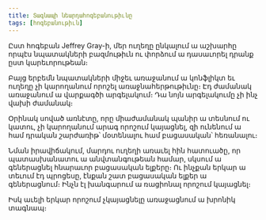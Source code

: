 ```yaml
---
title: Տագնապի նեարդահոգեբանութիւնը
tags: [հոգեբանութիւն]
---
```


Ըստ հոգեբան Jeffrey Gray-ի, մեր ուղեղը ընկալում ա աշխարհը որպէս նպատակների բազմութիւն ու փորձում ա դասաւորել դրանք ըստ կարեւորութեան։

Բայց երբեմն նպատակների միջեւ առաջանում ա կոնֆլիկտ եւ ուղեղը չի կարողանում որոշել առաջնահերթութիւնը։ Էդ ժամանակ առաջանում ա վարքագծի արգելակում։ Դա նոյն արգելակումը չի ինչ վախի ժամանակ։

Օրինակ սոված առնէտը, որը միաժամանակ պանիր ա տեսնում ու կատու, չի կարողանում արագ որոշում կայացնել, զի ունենում ա համ դրական շարժառիթ՝ մօտենալու համ բացասական՝ հեռանալու։

Նման իրավիճակում, մարդու ուղեղի առաւել հին հատուածը, որ պատասխանատու ա անվտանգութեան համար, սկսում ա գեներացնել հնարաւոր բացասական ելքերը։ Ու ինչքան երկար ա տեւում էդ պրոցեսը, էնքան շատ բացասական ելքեր ա գեներացնում։ Ինչն էլ խանգարում ա ռացիոնալ որոշում կայացնել։

Իսկ աւելի երկար որոշում չկայացնելը առաջացնում ա խրոնիկ տագնապ։
